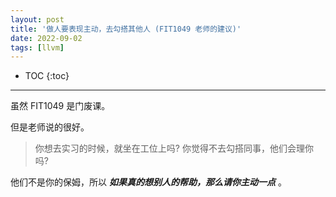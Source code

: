 ```yaml
---
layout: post
title: '做人要表现主动，去勾搭其他人 (FIT1049 老师的建议)'
date: 2022-09-02
tags: [llvm]
---
```


* TOC 
{:toc}

---

虽然 FIT1049 是门废课。

但是老师说的很好。

> 你想去实习的时候，就坐在工位上吗? 
> 你觉得不去勾搭同事，他们会理你吗? 

他们不是你的保姆，所以 ***如果真的想别人的帮助，那么请你主动一点*** 。

